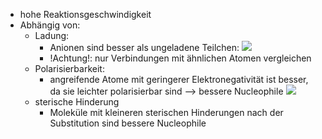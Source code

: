 - hohe Reaktionsgeschwindigkeit 
- Abhängig von:
	- Ladung: 
		- Anionen sind besser als ungeladene Teilchen:
		![](Pasted%20image%2020231127162656.png)
		- !Achtung!: nur Verbindungen mit ähnlichen Atomen vergleichen
	- Polarisierbarkeit:
		- angreifende Atome mit geringerer Elektronegativität ist besser, da sie leichter polarisierbar sind --> bessere Nucleophile 
		![](Pasted%20image%2020231127163001.png)
	- sterische Hinderung 
		- Moleküle mit kleineren sterischen Hinderungen nach der Substitution sind bessere Nucleophile